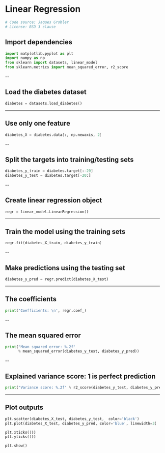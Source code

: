# Linear Regression

```python
# Code source: Jaques Grobler
# License: BSD 3 clause
```
## Import dependencies

```python
import matplotlib.pyplot as plt
import numpy as np
from sklearn import datasets, linear_model
from sklearn.metrics import mean_squared_error, r2_score
```
--


## Load the diabetes dataset

```python
diabetes = datasets.load_diabetes()
```
---

## Use only one feature

```python
diabetes_X = diabetes.data[:, np.newaxis, 2]
```
--

## Split the targets into training/testing sets

```python
diabetes_y_train = diabetes.target[:-20]
diabetes_y_test = diabetes.target[-20:]
```

--

## Create linear regression object

```python
regr = linear_model.LinearRegression()
```

---

## Train the model using the training sets

```python
regr.fit(diabetes_X_train, diabetes_y_train)
```

--

## Make predictions using the testing set

```python
diabetes_y_pred = regr.predict(diabetes_X_test)
```

---

## The coefficients

```python
print('Coefficients: \n', regr.coef_)
```

--

## The mean squared error

```python
print("Mean squared error: %.2f"
      % mean_squared_error(diabetes_y_test, diabetes_y_pred))
```

--

## Explained variance score: 1 is perfect prediction

```python
print('Variance score: %.2f' % r2_score(diabetes_y_test, diabetes_y_pred))
```

---

## Plot outputs

```python
plt.scatter(diabetes_X_test, diabetes_y_test,  color='black')
plt.plot(diabetes_X_test, diabetes_y_pred, color='blue', linewidth=3)

plt.xticks(())
plt.yticks(())

plt.show()
```
